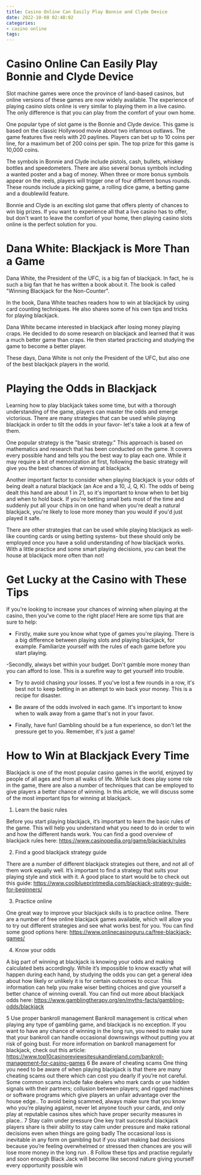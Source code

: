 ```yaml
---
title: Casino Online Can Easily Play Bonnie and Clyde Device
date: 2022-10-08 02:48:02
categories:
- casino online
tags:
---
```



#  Casino Online Can Easily Play Bonnie and Clyde Device

Slot machine games were once the province of land-based casinos, but online versions of these games are now widely available. The experience of playing casino slots online is very similar to playing them in a live casino. The only difference is that you can play from the comfort of your own home.




One popular type of slot game is the Bonnie and Clyde device. This game is based on the classic Hollywood movie about two infamous outlaws. The game features five reels with 20 paylines. Players can bet up to 10 coins per line, for a maximum bet of 200 coins per spin. The top prize for this game is 10,000 coins.



The symbols in Bonnie and Clyde include pistols, cash, bullets, whiskey bottles and speedometers. There are also several bonus symbols including a wanted poster and a bag of money. When three or more bonus symbols appear on the reels, players will trigger one of four different bonus rounds. These rounds include a picking game, a rolling dice game, a betting game and a doublewild feature.



Bonnie and Clyde is an exciting slot game that offers plenty of chances to win big prizes. If you want to experience all that a live casino has to offer, but don't want to leave the comfort of your home, then playing casino slots online is the perfect solution for you.

#  Dana White: Blackjack is More Than a Game

Dana White, the President of the UFC, is a big fan of blackjack. In fact, he is such a big fan that he has written a book about it. The book is called "Winning Blackjack for the Non-Counter".

In the book, Dana White teaches readers how to win at blackjack by using card counting techniques. He also shares some of his own tips and tricks for playing blackjack.

Dana White became interested in blackjack after losing money playing craps. He decided to do some research on blackjack and learned that it was a much better game than craps. He then started practicing and studying the game to become a better player.

These days, Dana White is not only the President of the UFC, but also one of the best blackjack players in the world.

#  Playing the Odds in Blackjack
Learning how to play blackjack takes some time, but with a thorough understanding of the game, players can master the odds and emerge victorious. There are many strategies that can be used while playing blackjack in order to tilt the odds in your favor- let's take a look at a few of them.

One popular strategy is the "basic strategy." This approach is based on mathematics and research that has been conducted on the game. It covers every possible hand and tells you the best way to play each one. While it may require a bit of memorization at first, following the basic strategy will give you the best chances of winning at blackjack.

Another important factor to consider when playing blackjack is your odds of being dealt a natural blackjack (an Ace and a 10, J, Q, K). The odds of being dealt this hand are about 1 in 21, so it's important to know when to bet big and when to hold back. If you're betting small bets most of the time and suddenly put all your chips in on one hand when you're dealt a natural blackjack, you're likely to lose more money than you would if you'd just played it safe.

There are other strategies that can be used while playing blackjack as well- like counting cards or using betting systems- but these should only be employed once you have a solid understanding of how blackjack works. With a little practice and some smart playing decisions, you can beat the house at blackjack more often than not!

#  Get Lucky at the Casino with These Tips

If you're looking to increase your chances of winning when playing at the casino, then you've come to the right place! Here are some tips that are sure to help:

- Firstly, make sure you know what type of games you're playing. There is a big difference between playing slots and playing blackjack, for example. Familiarize yourself with the rules of each game before you start playing.

-Secondly, always bet within your budget. Don't gamble more money than you can afford to lose. This is a surefire way to get yourself into trouble.

- Try to avoid chasing your losses. If you've lost a few rounds in a row, it's best not to keep betting in an attempt to win back your money. This is a recipe for disaster.

- Be aware of the odds involved in each game. It's important to know when to walk away from a game that's not in your favor.

- Finally, have fun! Gambling should be a fun experience, so don't let the pressure get to you. Remember, it's just a game!

#  How to Win at Blackjack Every Time

Blackjack is one of the most popular casino games in the world, enjoyed by people of all ages and from all walks of life. While luck does play some role in the game, there are also a number of techniques that can be employed to give players a better chance of winning. In this article, we will discuss some of the most important tips for winning at blackjack.

1. Learn the basic rules

Before you start playing blackjack, it’s important to learn the basic rules of the game. This will help you understand what you need to do in order to win and how the different hands work. You can find a good overview of blackjack rules here: https://www.casinopedia.org/game/blackjack/rules

2. Find a good blackjack strategy guide

There are a number of different blackjack strategies out there, and not all of them work equally well. It’s important to find a strategy that suits your playing style and stick with it. A good place to start would be to check out this guide: https://www.coolblueprintmedia.com/blackjack-strategy-guide-for-beginners/

3. Practice online

One great way to improve your blackjack skills is to practice online. There are a number of free online blackjack games available, which will allow you to try out different strategies and see what works best for you. You can find some good options here: https://www.onlinecasinoguru.ca/free-blackjack-games/

4. Know your odds

A big part of winning at blackjack is knowing your odds and making calculated bets accordingly. While it’s impossible to know exactly what will happen during each hand, by studying the odds you can get a general idea about how likely or unlikely it is for certain outcomes to occur. This information can help you make wiser betting choices and give yourself a better chance of winning overall. You can find out more about blackjack odds here: https://www.gamblingtherapy.org/en/myths-facts/gambling-odds/blackjack

 5 Use proper bankroll management Bankroll management is critical when playing any type of gambling game, and blackjack is no exception. If you want to have any chance of winning in the long run, you need to make sure that your bankroll can handle occasional downswings without putting you at risk of going bust. For more information on bankroll management for blackjack, check out this article: https://www.top10casinoreviewsitesukandireland.com/bankroll-management-for-casino-games 6 Be aware of cheating scams One thing you need to be aware of when playing blackjack is that there are many cheating scams out there which can cost you dearly if you’re not careful. Some common scams include fake dealers who mark cards or use hidden signals with their partners; collusion between players; and rigged machines or software programs which give players an unfair advantage over the house edge.. To avoid being scammed, always make sure that you know who you’re playing against, never let anyone touch your cards, and only play at reputable casinos sites which have proper security measures in place.. 7 Stay calm under pressure One key trait successful blackjack players share is their ability to stay calm under pressure and make rational decisions even when things are going badly The occasional loss is inevitable in any form on gambling but if you start making bad decisions because you’re feeling overwhelmed or stressed then chances are you will lose more money in the long run . 8 Follow these tips and practise regularly and soon enough Black Jack will become like second nature giving yourself every opportunity possible win
